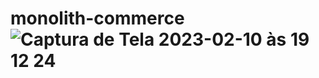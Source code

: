 # monolith-commerce![Captura de Tela 2023-02-10 às 19 12 24](https://user-images.githubusercontent.com/1540157/219250946-516fe6ff-e7c0-42f1-8697-658ababb8024.png)
